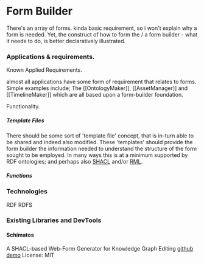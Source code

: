 # Form Builder

There's an array of forms. kinda basic requirement, so i won't explain why a form is needed.  Yet, the construct of how to form the / a form builder - what it needs to do, is better declaratively illustrated. 

### Applications & requirements.

Known Applied Requirements.

almost all applications have some form of requirement that relates to forms.  Simple examples include; The [[OntologyMaker]], [[AssetManager]] and [[TimelineMaker]] which are all based upon a form-builder foundation.  

Functionality.

##### Template Files

There should be some sort of 'template file' concept, that is in-turn able to be shared and indeed also modified.  These 'templates' should provide the form builder the information needed to understand the structure of the form sought to be employed.  In many ways this is at a minimum supported by RDF ontologies; and perhaps also 
[SHACL](https://www.w3.org/TR/shacl/) and/or [RML](https://rml.io/specs/rml/).  

##### Functions





### Technologies


RDF
RDFS

### Existing Libraries and DevTools

#### Schímatos
A SHACL-based Web-Form Generator for Knowledge Graph Editing
[github](https://github.com/schimatos/schimatos.org)
[demo](http://rsmsrv01.nci.org.au:8080/schimatos/)
License: MIT